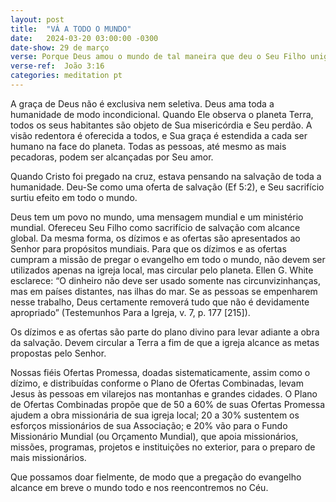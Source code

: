 ```yaml
---
layout: post
title:  "VÁ A TODO O MUNDO"
date:   2024-03-20 03:00:00 -0300
date-show: 29 de março
verse: Porque Deus amou o mundo de tal maneira que deu o Seu Filho unigênito, para que todo o que Nele crê não pereça, mas tenha a vida eterna.
verse-ref:  João 3:16
categories: meditation pt
---
```


A graça de Deus não é exclusiva nem seletiva. Deus ama toda a humanidade de modo incondicional. Quando Ele observa o planeta Terra, todos os seus habitantes são objeto de Sua misericórdia e Seu perdão. A visão redentora é oferecida a todos, e Sua graça é estendida a cada ser humano na face do planeta. Todas as pessoas, até mesmo as mais pecadoras, podem ser alcançadas por Seu amor.

Quando Cristo foi pregado na cruz, estava pensando na salvação de toda a humanidade. Deu-Se como uma oferta de salvação (Ef 5:2), e Seu sacrifício surtiu efeito em todo o mundo.

Deus tem um povo no mundo, uma mensagem mundial e um ministério mundial. Ofereceu Seu Filho como sacrifício de salvação com alcance global. Da mesma forma, os dízimos e as ofertas são apresentados ao Senhor para propósitos mundiais. Para que os dízimos e as ofertas cumpram a missão de pregar o evangelho em todo o mundo, não devem ser utilizados apenas na igreja local, mas circular pelo planeta. Ellen G. White esclarece: “O dinheiro não deve ser usado somente nas circunvizinhanças, mas em países distantes, nas ilhas do mar. Se as pessoas se empenharem nesse trabalho, Deus certamente removerá tudo que não é devidamente apropriado” (Testemunhos Para a Igreja, v. 7, p. 177 [215]).

Os dízimos e as ofertas são parte do plano divino para levar adiante a obra da salvação. Devem circular a Terra a fim de que a igreja alcance as metas propostas pelo Senhor.

Nossas fiéis Ofertas Promessa, doadas sistematicamente, assim como o dízimo, e distribuídas conforme o Plano de Ofertas Combinadas, levam Jesus às pessoas em vilarejos nas montanhas e grandes cidades. O Plano de Ofertas Combinadas propõe que de 50 a 60% de suas Ofertas Promessa ajudem a obra missionária de sua igreja local; 20 a 30% sustentem os esforços missionários de sua Associação; e 20% vão para o Fundo Missionário Mundial (ou Orçamento Mundial), que apoia missionários, missões, programas, projetos e instituições no exterior, para o preparo de mais missionários.

Que possamos doar fielmente, de modo que a pregação do evangelho alcance em breve o mundo todo e nos reencontremos no Céu.
